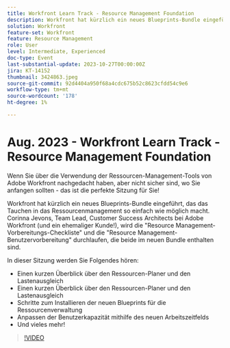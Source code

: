 ```yaml
---
title: Workfront Learn Track - Resource Management Foundation
description: Workfront hat kürzlich ein neues Blueprints-Bundle eingeführt, das das Tauchen in das Ressourcenmanagement so einfach wie möglich macht.   Einen kurzen Überblick über den Ressourcen-Planer und die Schritte zum Lastenausgleich zur Installation der neuen Ressourcenmanagement-Blueprints
solution: Workfront
feature-set: Workfront
feature: Resource Management
role: User
level: Intermediate, Experienced
doc-type: Event
last-substantial-update: 2023-10-27T00:00:00Z
jira: KT-14152
thumbnail: 3424863.jpeg
source-git-commit: 92d4404a950f68a4cdc675b52c8623cfdd54c9e6
workflow-type: tm+mt
source-wordcount: '178'
ht-degree: 1%

---
```



# Aug. 2023 - Workfront Learn Track - Resource Management Foundation

Wenn Sie über die Verwendung der Ressourcen-Management-Tools von Adobe Workfront nachgedacht haben, aber nicht sicher sind, wo Sie anfangen sollten - das ist die perfekte Sitzung für Sie!

Workfront hat kürzlich ein neues Blueprints-Bundle eingeführt, das das Tauchen in das Ressourcenmanagement so einfach wie möglich macht. Corinna Jevons, Team Lead, Customer Success Architects bei Adobe Workfront (und ein ehemaliger Kunde!), wird die &quot;Resource Management-Vorbereitungs-Checkliste&quot; und die &quot;Resource Management-Benutzervorbereitung&quot; durchlaufen, die beide im neuen Bundle enthalten sind.

In dieser Sitzung werden Sie Folgendes hören:

* Einen kurzen Überblick über den Ressourcen-Planer und den Lastenausgleich
* Einen kurzen Überblick über den Ressourcen-Planer und den Lastenausgleich
* Schritte zum Installieren der neuen Blueprints für die Ressourcenverwaltung
* Anpassen der Benutzerkapazität mithilfe des neuen Arbeitszeitfelds
* Und vieles mehr!

>[!VIDEO](https://video.tv.adobe.com/v/3424863/?learn=on)
